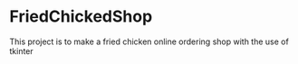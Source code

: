 # FriedChickedShop
This project is to make a fried chicken online ordering shop with the use of tkinter
